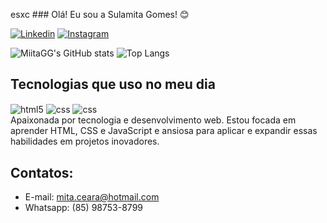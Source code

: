 esxc ### Olá! Eu sou a  Sulamita Gomes! 😊


[![Linkedin](https://img.shields.io/badge/LinkedIn-0077B5?style=for-the-badge&logo=linkedin&logoColor=white)](https://www.linkedin.com/in/sulamita-gomes-a00410245/)
[![Instagram](https://img.shields.io/badge/Instagram-E4405F?style=for-the-badge&logo=instagram&logoColor=white)](https://www.instagram.com/kynnareth_/)

![MiitaGG's GitHub stats](https://github-readme-stats.vercel.app/api?username=MiitaGG&show_icons=true&theme=radical&locale=pt-br)
![Top Langs](https://github-readme-stats.vercel.app/api/top-langs/?username=MiitaGG&layout=compact&locale=pt-br)

## Tecnologias que uso no meu dia
<div style="display: inline_block">
<img align="center" alt="html5" src="https://img.shields.io/badge/HTML5-E34F26?style=for-the-badge&logo=html5&logoColor=white">
<img align="center" alt="css" src="https://img.shields.io/badge/CSS3-1572B6?style=for-the-badge&logo=css3&logoColor=white">
<img align="center" alt="css" src="https://img.shields.io/badge/JavaScript-323330?style=for-the-badge&logo=javascript&logoColor=F7DF1E"><br/>
  Apaixonada por tecnologia e desenvolvimento web. Estou focada em aprender HTML, CSS e JavaScript e ansiosa para aplicar e expandir essas habilidades em projetos inovadores. 
</div>

## Contatos:
- E-mail: mita.ceara@hotmail.com
- Whatsapp: (85) 98753-8799

